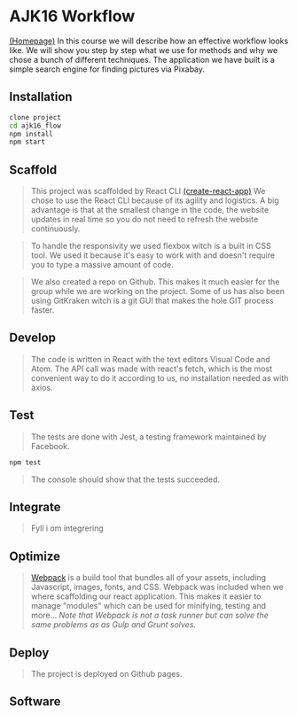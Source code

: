 # AJK16 Workflow
[(Homepage)](https://christian-nylander.github.io/ajk16_workflow/)
In this course we will describe how an effective workflow looks like. We will show you step by step what we use for methods and why we chose a bunch of different techniques. The application we have built is a simple search engine for finding pictures via Pixabay.

## Installation
```sh
clone project
cd ajk16_flow
npm install
npm start
```

## Scaffold
> This project was scaffolded by React CLI [(create-react-app)](https://github.com/facebookincubator/create-react-app)
 We chose to use the React CLI because of its agility and logistics. A big advantage is that at the smallest change in  the code, the website updates in real time so you do not need to refresh the website continuously.

> To handle the responsivity we used flexbox witch is a built in CSS tool. We used it because it's easy to work with and doesn't require you to type a massive amount of code.

> We also created a repo on Github. This makes it much easier for the group while we are working on the project. Some of us has also been using GitKraken witch is a git GUI that makes the hole GIT process faster.

## Develop
> The code is written in React with the text editors Visual Code and Atom.
The API call was made with react's fetch, which is the most convenient way to do it according to us, no installation needed as with axios.  

## Test
> The tests are done with Jest, a testing framework maintained by Facebook.
```sh
npm test
```
> The console should show that the tests succeeded.

## Integrate
> Fyll i om integrering

## Optimize
> [Webpack](https://github.com/webpack/webpack) is a build tool that bundles all of your assets, including Javascript, images, fonts, and CSS. Webpack was included when we where scaffolding our react application. This makes it easier to manage "modules" which can be used for minifying, testing and more... <i>Note that Webpack is not a task runner but can solve the same problems as as Gulp and Grunt solves. </i>

## Deploy
> The project is deployed on Github pages.


## Software
```sh
```
